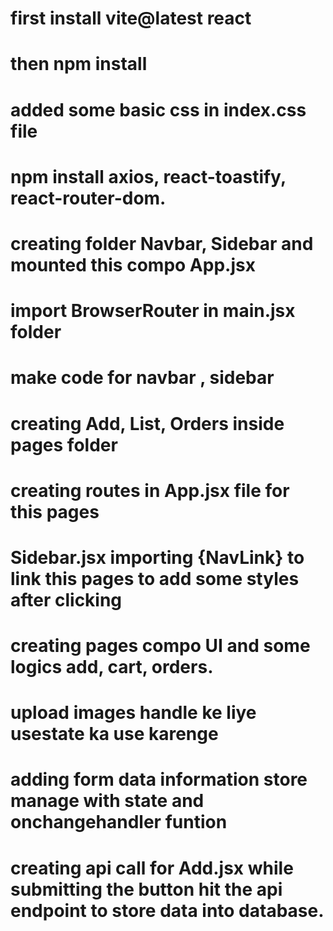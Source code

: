 # first install vite@latest react 
# then npm install
# added some basic css in index.css file 
# npm install axios, react-toastify, react-router-dom.
# creating folder Navbar, Sidebar and mounted this compo App.jsx
# import BrowserRouter in main.jsx folder 
# make code for navbar , sidebar 
# creating Add, List, Orders inside pages folder 
# creating routes in App.jsx file for this pages
# Sidebar.jsx importing {NavLink} to link this pages  to add some styles after clicking 
# creating pages compo UI and some logics add, cart, orders.
# upload images handle ke liye usestate ka use karenge
# adding form data information store manage with state and onchangehandler funtion 
# creating api call for Add.jsx while submitting the button hit the api endpoint to store data into database.